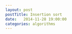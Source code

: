 ```yaml
---
layout: post
postTitle: Insertion sort
date:   2014-11-28 19:00:00
categories: algorithms 
---
```


